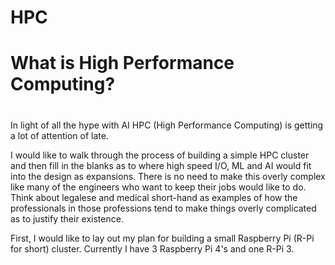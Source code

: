 # HPC
#   What is High Performance Computing?
#
In light of all the hype with AI HPC (High Performance Computing) is getting a lot of attention of late.

I would like to walk through the process of building a simple HPC cluster and then fill in the blanks as to where high speed I/O, ML and AI would fit into the design as expansions.
There is no need to make this overly complex like many of the engineers who want to keep their jobs would like to do. Think about legalese and medical short-hand as examples of how the professionals in those professions tend to make things overly complicated as to justify their existence.

First, I would like to lay out my plan for building a small Raspberry Pi (R-Pi for short) cluster. Currently I have 3 Raspberry Pi 4's and one R-Pi 3.
